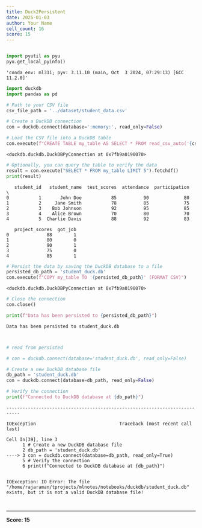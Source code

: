 ```yaml
---
title: Duck2Persistent
date: 2025-01-03
author: Your Name
cell_count: 16
score: 15
---
```


```python

```


```python
import pyutil as pyu
pyu.get_local_pyinfo()
```




    'conda env: ml311; pyv: 3.11.10 (main, Oct  3 2024, 07:29:13) [GCC 11.2.0]'




```python
import duckdb
import pandas as pd
```


```python
# Path to your CSV file
csv_file_path = '../dataset/student_data.csv'
```


```python
# Create a DuckDB connection
con = duckdb.connect(database=':memory:', read_only=False)
```


```python
# Load the CSV file into a DuckDB table
con.execute(f"CREATE TABLE my_table AS SELECT * FROM read_csv_auto('{csv_file_path}')")
```




    <duckdb.duckdb.DuckDBPyConnection at 0x7fb9a0190070>




```python
# Optionally, you can query the table to verify the data
result = con.execute("SELECT * FROM my_table LIMIT 5").fetchdf()
print(result)
```

       student_id   student_name  test_scores  attendance  participation  \
    0           1       John Doe           85          90             80   
    1           2     Jane Smith           78          85             75   
    2           3    Bob Johnson           92          95             85   
    3           4    Alice Brown           70          80             70   
    4           5  Charlie Davis           88          92             83   
    
       project_scores  got_job  
    0              88        1  
    1              80        0  
    2              90        1  
    3              75        0  
    4              85        1  



```python
# Persist the data by saving the DuckDB database to a file
persisted_db_path = 'student_duck.db'
con.execute(f"COPY my_table TO '{persisted_db_path}' (FORMAT CSV)")
```




    <duckdb.duckdb.DuckDBPyConnection at 0x7fb9a0190070>




```python
# Close the connection
con.close()
```


```python
print(f"Data has been persisted to {persisted_db_path}")
```

    Data has been persisted to student_duck.db



```python

```


```python

```


```python
# read from persisted

# con = duckdb.connect(database='student_duck.db', read_only=False)
```


```python
# Create a new DuckDB database file
db_path = 'student_duck.db'
con = duckdb.connect(database=db_path, read_only=False)

# Verify the connection
print(f"Connected to DuckDB database at {db_path}")
```


    ---------------------------------------------------------------------------

    IOException                               Traceback (most recent call last)

    Cell In[39], line 3
          1 # Create a new DuckDB database file
          2 db_path = 'student_duck.db'
    ----> 3 con = duckdb.connect(database=db_path, read_only=True)
          5 # Verify the connection
          6 print(f"Connected to DuckDB database at {db_path}")


    IOException: IO Error: The file "/home/rajaraman/tprojects/mlnotes/notebooks/duckdb/student_duck.db" exists, but it is not a valid DuckDB database file!



```python

```


```python

```


---
**Score: 15**